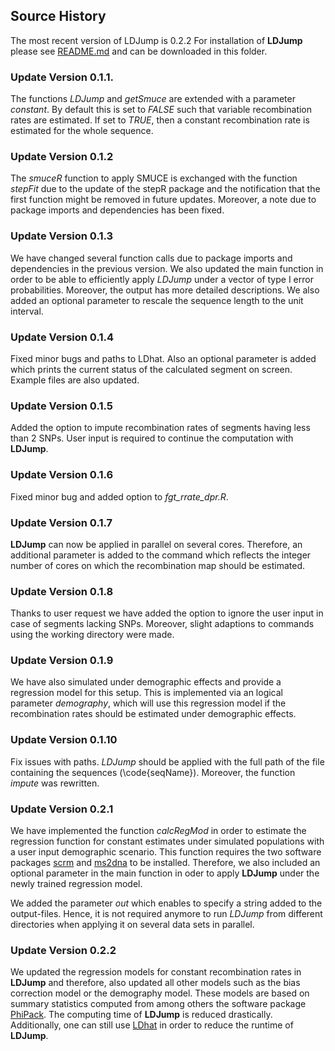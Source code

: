 ## Source History

The most recent version of LDJump is 0.2.2 For installation of **LDJump** please see [README.md](README.md) and can be downloaded in this folder. 

### Update Version 0.1.1.
The functions *LDJump* and *getSmuce* are extended with a parameter *constant*. 
By default this is set to *FALSE* such that variable recombination rates are estimated. 
If set to *TRUE*, then a constant recombination rate is estimated for the whole sequence. 

### Update Version 0.1.2
The *smuceR* function to apply SMUCE is exchanged with the function *stepFit* due to the update of the stepR package and the notification that the first function might be removed in future updates. 
Moreover, a note due to package imports and dependencies has been fixed. 

### Update Version 0.1.3
We have changed several function calls due to package imports and dependencies in the previous version. 
We also updated the main function in order to be able to efficiently apply *LDJump* under a vector of type I error probabilities. Moreover, the output has more detailed descriptions. 
We also added an optional parameter to rescale the sequence length to the unit interval. 

### Update Version 0.1.4
Fixed minor bugs and paths to LDhat. Also an optional parameter is added which prints the current status of the calculated segment on screen. Example files are also updated. 

### Update Version 0.1.5
Added the option to impute recombination rates of segments having less than 2 SNPs. User input is required to continue the computation with **LDJump**. 

### Update Version 0.1.6
Fixed minor bug and added option to *fgt_rrate_dpr.R*. 

### Update Version 0.1.7
**LDJump** can now be applied in parallel on several cores. Therefore, an additional parameter is added to the command which reflects the integer number of cores on which the recombination map should be estimated. 

### Update Version 0.1.8
Thanks to user request we have added the option to ignore the user input in case of segments lacking SNPs. Moreover, slight adaptions to commands using the working directory were made. 

### Update Version 0.1.9
We have also simulated under demographic effects and provide a regression model for this setup. This is implemented via an logical parameter *demography*, which will use this regression model if the recombination rates should be estimated under demographic effects. 

### Update Version 0.1.10
Fix issues with paths. *LDJump* should be applied with the full path of the file containing the sequences  (\code{seqName}). Moreover, the function *impute* was rewritten. 

### Update Version 0.2.1
We have implemented the function *calcRegMod* in order to estimate the regression function for constant estimates under simulated populations with a user input demographic scenario. This function requires the two software packages [scrm](<https://github.com/scrm/scrm>) and [ms2dna](<http://guanine.evolbio.mpg.de/bioBox/ms2dna_1.16.tgz>) to be installed. Therefore, we also included an optional parameter in the main function in oder to apply **LDJump** under the newly trained regression model. 

We added the parameter *out* which enables to specify a string added to the output-files. Hence, it is not required anymore to run *LDJump* from different directories when applying it on several data sets in parallel. 

### Update Version 0.2.2
We updated the regression models for constant recombination rates in **LDJump** and therefore, also updated all other models such as the bias correction model or the demography model. These models are based on summary statistics computed from among others the software package [PhiPack](<https://www.maths.otago.ac.nz/~dbryant/software/>). The computing time of **LDJump** is reduced drastically. Additionally, one can still use [LDhat](<https://github.com/auton1/LDhat>) in order to reduce the runtime of **LDJump**. 

